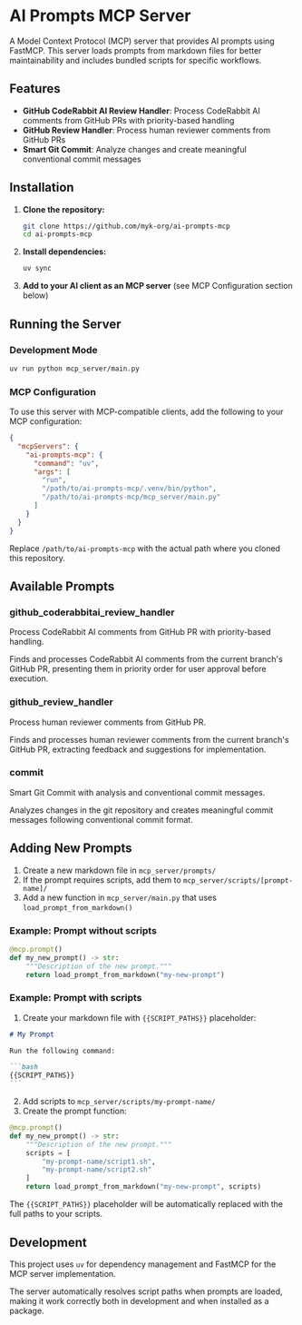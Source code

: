 # AI Prompts MCP Server

A Model Context Protocol (MCP) server that provides AI prompts using FastMCP. This server loads prompts from markdown files for better maintainability and includes bundled scripts for specific workflows.

## Features

- **GitHub CodeRabbit AI Review Handler**: Process CodeRabbit AI comments from GitHub PRs with priority-based handling
- **GitHub Review Handler**: Process human reviewer comments from GitHub PRs
- **Smart Git Commit**: Analyze changes and create meaningful conventional commit messages

## Installation

1. **Clone the repository:**

   ```bash
   git clone https://github.com/myk-org/ai-prompts-mcp
   cd ai-prompts-mcp
   ```

2. **Install dependencies:**

   ```bash
   uv sync
   ```

3. **Add to your AI client as an MCP server** (see MCP Configuration section below)

## Running the Server

### Development Mode

```bash
uv run python mcp_server/main.py
```

### MCP Configuration

To use this server with MCP-compatible clients, add the following to your MCP configuration:

```json
{
  "mcpServers": {
    "ai-prompts-mcp": {
      "command": "uv",
      "args": [
        "run",
        "/path/to/ai-prompts-mcp/.venv/bin/python",
        "/path/to/ai-prompts-mcp/mcp_server/main.py"
      ]
    }
  }
}
```

Replace `/path/to/ai-prompts-mcp` with the actual path where you cloned this repository.

## Available Prompts

### github_coderabbitai_review_handler

Process CodeRabbit AI comments from GitHub PR with priority-based handling.

Finds and processes CodeRabbit AI comments from the current branch's GitHub PR, presenting them in priority order for user approval before execution.

### github_review_handler

Process human reviewer comments from GitHub PR.

Finds and processes human reviewer comments from the current branch's GitHub PR, extracting feedback and suggestions for implementation.

### commit

Smart Git Commit with analysis and conventional commit messages.

Analyzes changes in the git repository and creates meaningful commit messages following conventional commit format.

## Adding New Prompts

1. Create a new markdown file in `mcp_server/prompts/`
2. If the prompt requires scripts, add them to `mcp_server/scripts/[prompt-name]/`
3. Add a new function in `mcp_server/main.py` that uses `load_prompt_from_markdown()`

### Example: Prompt without scripts

```python
@mcp.prompt()
def my_new_prompt() -> str:
    """Description of the new prompt."""
    return load_prompt_from_markdown("my-new-prompt")
```

### Example: Prompt with scripts

1. Create your markdown file with `{{SCRIPT_PATHS}}` placeholder:

````markdown
# My Prompt

Run the following command:

```bash
{{SCRIPT_PATHS}}
```
````

2. Add scripts to `mcp_server/scripts/my-prompt-name/`
3. Create the prompt function:

```python
@mcp.prompt()
def my_new_prompt() -> str:
    """Description of the new prompt."""
    scripts = [
        "my-prompt-name/script1.sh",
        "my-prompt-name/script2.sh"
    ]
    return load_prompt_from_markdown("my-new-prompt", scripts)
```

The `{{SCRIPT_PATHS}}` placeholder will be automatically replaced with the full paths to your scripts.

## Development

This project uses `uv` for dependency management and FastMCP for the MCP server implementation.

The server automatically resolves script paths when prompts are loaded, making it work correctly both in development and when installed as a package.
